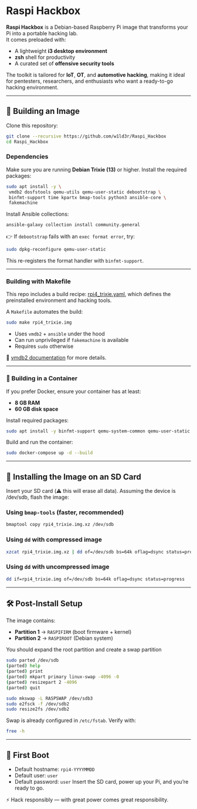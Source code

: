 # Raspi Hackbox

**Raspi Hackbox** is a Debian-based Raspberry Pi image that transforms your Pi into a portable hacking lab.  
It comes preloaded with:

- A lightweight **i3 desktop environment**  
- **zsh** shell for productivity  
- A curated set of **offensive security tools**  

The toolkit is tailored for **IoT**, **OT**, and **automotive hacking**, making it ideal for pentesters, researchers, and enthusiasts who want a ready-to-go hacking environment.

---

## 🚀 Building an Image

Clone this repository:

```bash
git clone --recursive https://github.com/w1ld3r/Raspi_Hackbox
cd Raspi_Hackbox
```

### Dependencies

Make sure you are running **Debian Trixie (13)** or higher. Install the required packages:
```bash
sudo apt install -y \
 vmdb2 dosfstools qemu-utils qemu-user-static debootstrap \
 binfmt-support time kpartx bmap-tools python3 ansible-core \
 fakemachine
```

Install Ansible collections:
```bash
ansible-galaxy collection install community.general
```

👉 If `debootstrap` fails with an `exec format error`, try:
```bash
sudo dpkg-reconfigure qemu-user-static
```
This re-registers the format handler with `binfmt-support`.

---

### Building with Makefile

This repo includes a build recipe: [rpi4_trixie.yaml](rpi4_trixie.yaml), which
defines the preinstalled environment and hacking tools.

A `Makefile` automates the build:
```bash
sudo make rpi4_trixie.img
```

- Uses `vmdb2` + `ansible` under the hood
- Can run unprivileged if `fakemachine` is available
- Requires `sudo` otherwise

📖 [vmdb2 documentation](https://vmdb2.liw.fi/documentation/) for more details.

---

### 🐳 Building in a Container
If you prefer Docker, ensure your container has at least:
- **8 GB RAM**
- **60 GB disk space**

Install required packages:
```bash
sudo apt install -y binfmt-support qemu-system-common qemu-user-static docker-compose
```

Build and run the container:
```bash
sudo docker-compose up -d --build
```

--- 

## 💾 Installing the Image on an SD Card

Insert your SD card (⚠️ this will erase all data).
Assuming the device is /dev/sdb, flash the image:

### Using `bmap-tools` (faster, recommended)

```bash
bmaptool copy rpi4_trixie.img.xz /dev/sdb
```

### Using `dd` with compressed image

```bash
xzcat rpi4_trixie.img.xz | dd of=/dev/sdb bs=64k oflag=dsync status=progress
```

### Using `dd` with uncompressed image

```bash
dd if=rpi4_trixie.img of=/dev/sdb bs=64k oflag=dsync status=progress
```

--- 

## 🛠️ Post-Install Setup

The image contains:
- **Partition 1** → `RASPIFIRM` (boot firmware + kernel)
- **Partition 2** → `RASPIROOT` (Debian system)

You should expand the root partition and create a swap partition

```bash
sudo parted /dev/sdb
(parted) help
(parted) print
(parted) mkpart primary linux-swap -4096 -0
(parted) resizepart 2 -4096
(parted) quit

sudo mkswap -L RASPSWAP /dev/sdb3
sudo e2fsck -f /dev/sdb2
sudo resize2fs /dev/sdb2
```

Swap is already configured in `/etc/fstab`. Verify with:
```bash
free -h
```

---

## 🔌 First Boot

- Default hostname: `rpi4-YYYYMMDD`
- Default user: `user`
- Default password: `user`
Insert the SD card, power up your Pi, and you’re ready to go.

⚡ Hack responsibly — with great power comes great responsibility.
